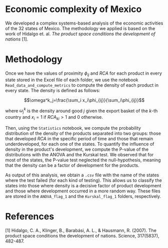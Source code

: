 ﻿# Economic complexity of Mexico

We developed a complex systems-based analysis of the economic activities of the 32 states of Mexico. The methodology we applied is based on the work of Hidalgo et. al. *The product space conditions the development of nations* [1].
 
 # Methodology
 
 Once we have the values of proximity $\phi_{ij}$ and $RCA$ for each product in every state stored in the Excel file of each folder, we use the notebook `Read_data_and_compute_metrics` to compute the density of each product in every state. The density is defined as follows:
 
$$\omega^k_j=\frac{\sum_i x_i\phi_{ij}}{\sum_i\phi_{ij}}$$

where $\omega^k_j$ is the density around good $j$ given the export basket of the $k$-th country and $x_i = 1$ if $RCA_{ki} > 1$ and 0 otherwise. 

Then, using the `Statistics` notebook, we compute the probability distribution of the density of the products separated into two groups: those that developed $RCA$ in the specific period of time and those that remain underdeveloped, for each one of the states. To quantify the influence of density in the product's development, we compute the P-value of the distributions with the ANOVA and the Kurskal test. We observed that for most of the states, the P-value test neglected the null-hypothesis, meaning that the density can be a factor of development for the products.

As output of this analysis, we obtain a `.csv` file with the name of the states where the test failed (for each kind of testing). This allows us to classify the states into those where density is a decisive factor of product development and those where development occurred in a more random way. These files are stored in the `ANOVA_flag_1` and the `Kurskal_flag_1` folders, respectively.

# References
 
[1] Hidalgo, C. A., Klinger, B., Barabási, A. L., & Hausmann, R. (2007). The product space conditions the development of nations. Science, 317(5837), 482-487.
